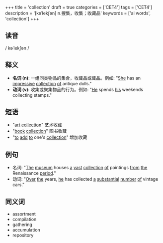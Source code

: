 +++
title = 'collection'
draft = true
categories = ['CET4']
tags = ['CET4']
description = '[kəˈlek∫ən] n.搜集，收集；收藏品'
keywords = ['ai words', 'collection']
+++

## 读音
/ kəˈlekʃən /

## 释义
- **名词 (n)**: 一组同类物品的集合，收藏品或藏品。例如: "[She](/post/she/) has an [impressive](/post/impressive/) [collection](/post/collection/) [of](/post/of/) antique dolls."
- **动词 (v)**: 收集或聚集物品的行为。例如: "[He](/post/he/) spends [his](/post/his/) weekends collecting stamps."

## 短语
- "[art](/post/art/) [collection](/post/collection/)" 艺术收藏
- "[book](/post/book/) [collection](/post/collection/)" 图书收藏
- "[to](/post/to/) [add](/post/add/) [to](/post/to/) one's [collection](/post/collection/)" 增加收藏

## 例句
- 名词: "[The](/post/the/) [museum](/post/museum/) houses [a](/post/a/) [vast](/post/vast/) [collection](/post/collection/) [of](/post/of/) paintings [from](/post/from/) [the](/post/the/) Renaissance [period](/post/period/)."
- 动词: "[Over](/post/over/) [the](/post/the/) years, [he](/post/he/) has collected [a](/post/a/) [substantial](/post/substantial/) [number](/post/number/) [of](/post/of/) vintage cars."

## 同义词
- assortment
- compilation
- gathering
- accumulation
- repository
